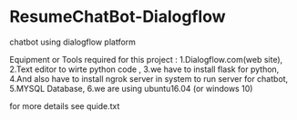 # ResumeChatBot-Dialogflow
chatbot using dialogflow platform

Equipment or Tools required for this project :
 1.Dialogflow.com(web site),
 2.Text editor to wirte python code ,
 3.we have to install flask for python,
 4.And also have to install ngrok server in system to run server for chatbot,
 5.MYSQL Database,
 6.we are using ubuntu16.04 (or windows 10)
 
 
 for more details see quide.txt
